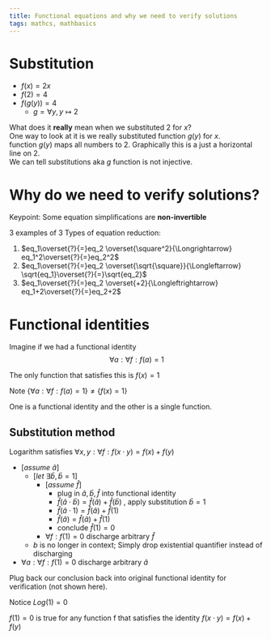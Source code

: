 ```yaml
---
title: Functional equations and why we need to verify solutions
tags: mathcs, mathbasics
---
```


# Substitution

* $f(x) = 2x$
* $f(2) = 4$
* $f(g(y)) = 4$
  * $g = \forall y, y \mapsto 2$

What does it **really** mean when we substituted $2$ for $x$?  
One way to look at it is we really substituted function $g(y)$ for $x$.  
function $g(y)$ maps all numbers to 2. Graphically this is a just a horizontal line on 2.   
We can tell substitutions aka $g$ function is not injective.  

# Why do we need to verify solutions?

Keypoint: Some equation simplifications are **non-invertible**

3 examples of 3 Types of equation reduction:  

1. $eq_1\overset{?}{=}eq_2 \overset{\square^2}{\Longrightarrow} eq_1^2\overset{?}{=}eq_2^2$
2. $eq_1\overset{?}{=}eq_2 \overset{\sqrt{\square}}{\Longleftarrow} \sqrt{eq_1}\overset{?}{=}\sqrt{eq_2}$
3. $eq_1\overset{?}{=}eq_2 \overset{+2}{\Longleftrightarrow} eq_1+2\overset{?}{=}eq_2+2$





# Functional identities

Imagine if we had a functional identity
$$ \forall a: \forall f : f(a) = 1 $$

The only function that satisfies this is $f(x) = 1$

Note $\{\forall a: \forall f : f(a) = 1\} \neq \{f(x) = 1\}$

One is a functional identity and the other is a single function.


## Substitution method

Logarithm satisfies
$\forall x,y : \forall f:f(x \cdot y) = f(x) + f(y)$

* $[assume\ \hat{a}]$
  * $[let\ \exists \bar{b}, \bar{b}= 1]$
    * $[assume\ \hat{f}]$
      * plug in $\hat{a} , \bar{b}, \hat{f}$ into functional identity
      * $\hat{f}(\hat{a} \cdot \bar{b}) = \hat{f}(\hat{a}) + \hat{f}(\bar{b})$ , apply substitution $\bar{b} = 1$
      * $\hat{f}(\hat{a} \cdot 1) = \hat{f}(\hat{a}) + \hat{f}(1)$
      * $\hat{f}(\hat{a}) = \hat{f}(\hat{a}) + \hat{f}(1)$
      * conclude $\hat{f}(1) = 0$
    * $\forall f:f(1) = 0$ discharge arbitrary $\hat{f}$
  * $b$ is no longer in context; Simply drop existential quantifier instead of discharging
* $\forall a : \forall f: f(1) = 0$ discharge arbitrary $\hat{a}$

Plug back our conclusion back into original functional identity for verification (not shown here).

Notice $Log(1) = 0$

$f(1) = 0$ is true for any function f that satisfies the identity $f(x \cdot y) = f(x) + f(y)$

